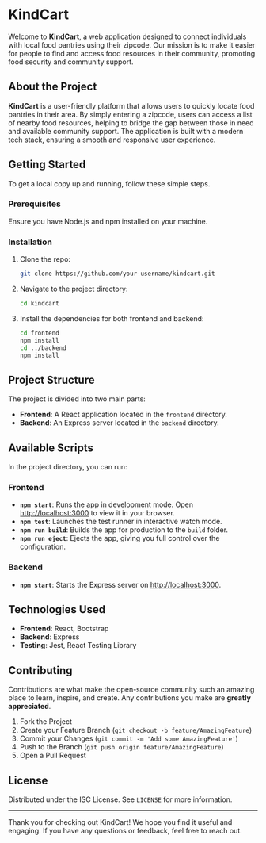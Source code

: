# KindCart

Welcome to **KindCart**, a web application designed to connect individuals with local food pantries using their zipcode. Our mission is to make it easier for people to find and access food resources in their community, promoting food security and community support.

## About the Project

**KindCart** is a user-friendly platform that allows users to quickly locate food pantries in their area. By simply entering a zipcode, users can access a list of nearby food resources, helping to bridge the gap between those in need and available community support. The application is built with a modern tech stack, ensuring a smooth and responsive user experience.

## Getting Started

To get a local copy up and running, follow these simple steps.

### Prerequisites

Ensure you have Node.js and npm installed on your machine.

### Installation

1. Clone the repo:
   ```bash
   git clone https://github.com/your-username/kindcart.git
   ```
2. Navigate to the project directory:
   ```bash
   cd kindcart
   ```
3. Install the dependencies for both frontend and backend:
   ```bash
   cd frontend
   npm install
   cd ../backend
   npm install
   ```

## Project Structure

The project is divided into two main parts:

- **Frontend**: A React application located in the `frontend` directory.
- **Backend**: An Express server located in the `backend` directory.

## Available Scripts

In the project directory, you can run:

### Frontend

- **`npm start`**: Runs the app in development mode. Open [http://localhost:3000](http://localhost:3000) to view it in your browser.
- **`npm test`**: Launches the test runner in interactive watch mode.
- **`npm run build`**: Builds the app for production to the `build` folder.
- **`npm run eject`**: Ejects the app, giving you full control over the configuration.

### Backend

- **`npm start`**: Starts the Express server on [http://localhost:3000](http://localhost:3000).

## Technologies Used

- **Frontend**: React, Bootstrap
- **Backend**: Express
- **Testing**: Jest, React Testing Library

## Contributing

Contributions are what make the open-source community such an amazing place to learn, inspire, and create. Any contributions you make are **greatly appreciated**.

1. Fork the Project
2. Create your Feature Branch (`git checkout -b feature/AmazingFeature`)
3. Commit your Changes (`git commit -m 'Add some AmazingFeature'`)
4. Push to the Branch (`git push origin feature/AmazingFeature`)
5. Open a Pull Request

## License

Distributed under the ISC License. See `LICENSE` for more information.

---

Thank you for checking out KindCart! We hope you find it useful and engaging. If you have any questions or feedback, feel free to reach out.